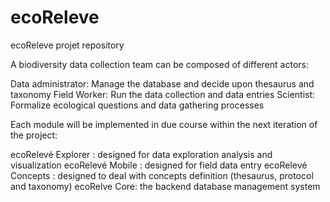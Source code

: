 ecoReleve
=========

ecoReleve projet repository

A biodiversity data collection team can be composed of different actors:

Data administrator: Manage the database and decide upon thesaurus and  taxonomy 
Field Worker: Run the data collection and data entries
Scientist: Formalize ecological questions and data gathering processes

Each module will be implemented in due course within the next iteration of the project:

ecoRelevé Explorer : designed for data exploration analysis and visualization
ecoRelevé Mobile : designed for field data entry
ecoRelevé Concepts : designed to deal with concepts definition (thesaurus, protocol and taxonomy)
ecoRelve Core: the backend database management system

